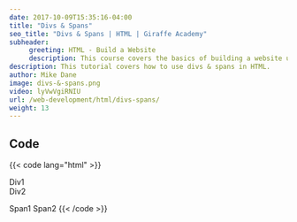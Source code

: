 ```yaml
---
date: 2017-10-09T15:35:16-04:00
title: "Divs & Spans"
seo_title: "Divs & Spans | HTML | Giraffe Academy"
subheader:
     greeting: HTML - Build a Website
     description: This course covers the basics of building a website using HTML. Work your way through the videos and we'll teach you everything you need to know to create a basic website!
description: This tutorial covers how to use divs & spans in HTML.
author: Mike Dane
image: divs-&-spans.png
video: lyVwVgiRNIU
url: /web-development/html/divs-spans/
weight: 13
---
```


## Code

{{< code lang="html" >}}
<div>Div1</div>
<div>Div2</div>

<span>Span1</span>
<span>Span2</span>
{{< /code >}}
